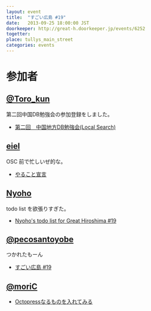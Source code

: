```yaml
---
layout: event
title:  "すごい広島 #19"
date:   2013-09-25 18:00:00 JST
doorkeeper: http://great-h.doorkeeper.jp/events/6252
togetter:
place: tullys_main_street
categories: events
---
```


# 参加者

## [@Toro_kun](https://twitter.com/Toro_kun)

第二回中国DB勉強会の参加登録をしました。

* [第二回　中国地方DB勉強会(Local Search)](http://local.aguuu.com/events/21550)

## [eiel](http://eiel.info/)

OSC 前で忙しいぜ的な。

* [やること宣言](https://github.com/great-h/great-h.github.io/issues/276)

## [Nyoho](http://nyoho.jp)

todo list を欲張りすぎた。

* [Nyoho's todo list for Great Hiroshima #19](https://github.com/great-h/great-h.github.io/issues/281)

## [@pecosantoyobe](https://twitter.com/pecosantoyobe)

つかれたもーん

* [すごい広島 #19](http://49.212.143.129/posts/2013-09-25-great-h-19.html)

## [@moriC](https://twitter.com/CentBoss)

* [Octopressなるものを入れてみる](http://blog.mori-theta.net/?p=315)
